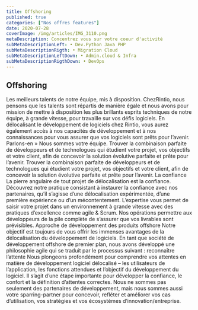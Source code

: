 ```yaml
---
title: Offshoring
published: true
categories: ["Nos offres features"]
date: 2020-07-28
coverImage: /img/articles/IMG_3110.png
metaDescription: Concentrez vous sur votre coeur d'activité
subMetaDescriptionLeft: • Dev.Python Java PHP
subMetaDescriptionRigth: • Migration Cloud
subMetaDescriptionLeftDown: • Admin.cloud & Infra
subMetaDescriptionRigthDown: • DevOps
---
```


## Offshoring

Les meilleurs talents de notre équipe, mis à disposition. ChezRintio, nous pensons que les talents sont répartis de manière égale et nous avons pour mission de mettre à disposition les plus brillants esprits techniques de notre équipe, à grande vitesse, pour travaille sur vos défis logiciels. En délocalisant le développement de logiciels chez Rintio, vous aurez également accès à nos capacités de développement et à nos connaissances pour vous assurer que vos logiciels sont prêts pour l’avenir. Parlons-en » Nous sommes votre équipe. Trouver la combinaison parfaite de développeurs et de technologues qui étudient votre projet, vos objectifs et votre client, afin de concevoir la solution évolutive parfaite et prête pour l’avenir.
Trouver la combinaison parfaite de développeurs et de technologues qui étudient votre projet, vos objectifs et votre client, afin de concevoir la solution évolutive parfaite et prête pour l’avenir.
La confiance La pierre angulaire de tout projet de délocalisation est la confiance. Découvrez notre pratique consistant à instaurer la confiance avec nos partenaires, qu’il s’agisse d’une délocalisation expérimentée, d’une première expérience ou d’un mécontentement. L’expertise vous permet de saisir votre projet dans un environnement à grande vitesse avec des pratiques d’excellence comme agile & Scrum.
Nos opérations permettre aux développeurs de la pile complète de s’assurer que vos livrables sont prévisibles. Approche de développement des produits offshore Notre objectif est toujours de vous offrir les immenses avantages de la délocalisation du développement de logiciels.
En tant que société de développement offshore de premier plan, nous avons développé une philosophie agile qui se traduit par le processus suivant : reconnaître l’attente Nous plongeons profondément pour comprendre vos attentes en matière de développement logiciel délocalisé – les utilisateurs de l’application, les fonctions attendues et l’objectif du développement du logiciel.
Il s’agit d’une étape importante pour développer la confiance, le confort et la définition d’attentes correctes. Nous ne sommes pas seulement des partenaires de développement, mais nous sommes aussi votre sparring-partner pour concevoir, refléter et améliorer vos cas d’utilisation, vos stratégies et vos écosystèmes d’innovation/entreprise.
